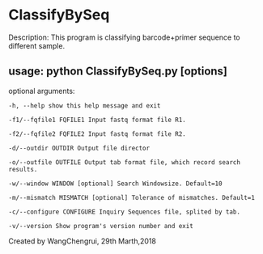 # ClassifyBySeq

Description: This program is classifying barcode+primer sequence to different sample.

## usage: python ClassifyBySeq.py [options]

optional arguments:
```
-h, --help show this help message and exit

-f1/--fqfile1 FQFILE1 Input fastq format file R1.

-f2/--fqfile2 FQFILE2 Input fastq format file R2.

-d/--outdir OUTDIR Output file director

-o/--outfile OUTFILE Output tab format file, which record search results.

-w/--window WINDOW [optional] Search Windowsize. Default=10

-m/--mismatch MISMATCH [optional] Tolerance of mismatches. Default=1

-c/--configure CONFIGURE Inquiry Sequences file, splited by tab.

-v/--version Show program's version number and exit
```
Created by WangChengrui, 29th Marth,2018
